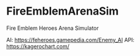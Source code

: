# FireEmblemArenaSim
Fire Emblem Heroes Arena Simulator

AI: https://feheroes.gamepedia.com/Enemy_AI
API: https://kagerochart.com/
